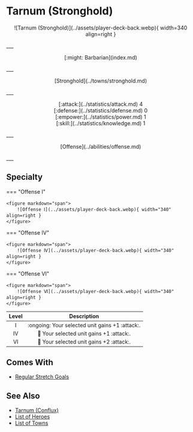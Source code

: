 # Tarnum (Stronghold)

<p style="text-align: center;" markdown>![Tarnum (Stronghold)](../assets/player-deck-back.webp){ width=340 align=right }</p>
___
<p style="text-align: center;" markdown>[:might: Barbarian](index.md)</p>
___
<p style="text-align: center;" markdown>[Stronghold](../towns/stronghold.md)</p>
___

<p style="text-align: center;" markdown>[:attack:](../statistics/attack.md)&nbsp;4</br>[:defense:](../statistics/defense.md)&nbsp;0</br>[:empower:](../statistics/power.md)&nbsp;1</br>[:skill:](../statistics/knowledge.md)&nbsp;1</p>
___
<p style="text-align: center;" markdown>[Offense](../abilities/offense.md)</p>
___

## Specialty

=== "Offense Ⅰ"

    <figure markdown="span">
        ![Offense Ⅰ](../assets/player-deck-back.webp){ width="340" align=right }
    </figure>

=== "Offense Ⅳ"

    <figure markdown="span">
        ![Offense Ⅳ](../assets/player-deck-back.webp){ width="340" align=right }
    </figure>

=== "Offense Ⅵ"

    <figure markdown="span">
        ![Offense Ⅵ](../assets/player-deck-back.webp){ width="340" align=right }
    </figure>


| Level | Description |
| :---: | :---: |
| Ⅰ | :ongoing: Your selected unit gains +1 :attack:. |
| Ⅳ | 🚧 Your selected unit gains +1 :attack:. |
| Ⅵ | 🚧 Your selected unit gains +2 :attack:. |


## Comes With

- [Regular Stretch Goals](../content.md)


## See Also

- [Tarnum (Conflux)](tarnum_conflux.md)
- [List of Heroes](index.md)
- [List of Towns](../towns/index.md)

